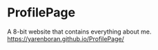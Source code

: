 # ProfilePage
A 8-bit website that contains everything about me.
https://yarenboran.github.io/ProfilePage/

